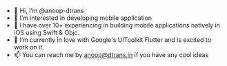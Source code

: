 - 👋 Hi, I’m @anoop-dtrans
- 👀 I’m interested in developing mobile application
- 🌱 I have over 10+ experiencing in building mobile applications natively in iOS using Swift & Objc. 
- 💞️ I’m currently in love with Google's UIToolkit Flutter and is excited to work on it.
- 📫 You can reach me by anoop@dtrans.in if you have any cool ideas

<!---
anoop-dtrans/anoop-dtrans is a ✨ special ✨ repository because its `README.md` (this file) appears on your GitHub profile.
You can click the Preview link to take a look at your changes.
--->
